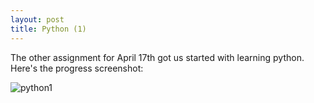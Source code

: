 ```yaml
---
layout: post
title: Python (1)
---
```


The other assignment for April 17th got us started with learning python.
Here's the progress screenshot:

![python1](https://github.com/tshjortile/tshjortile.github.io/tree/master/assets/img/python1.png)

